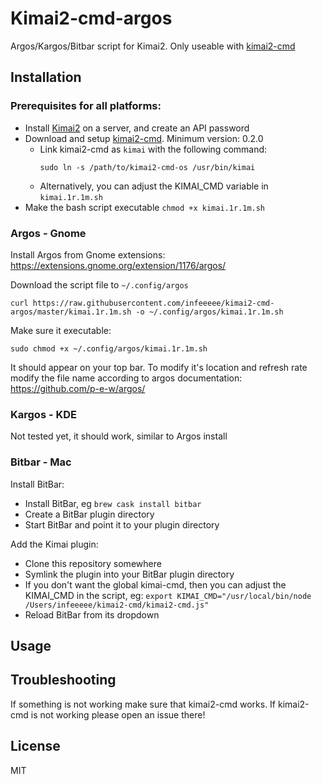 # Kimai2-cmd-argos

Argos/Kargos/Bitbar script for Kimai2. Only useable with [kimai2-cmd](https://github.com/infeeeee/kimai2-cmd)

## Installation

### Prerequisites for all platforms:

- Install [Kimai2](https://www.kimai.org/) on a server, and create an API password
- Download and setup [kimai2-cmd](https://github.com/infeeeee/kimai2-cmd). Minimum version: 0.2.0
  - Link kimai2-cmd as `kimai` with the following command:
     ```
     sudo ln -s /path/to/kimai2-cmd-os /usr/bin/kimai
     ```
  - Alternatively, you can adjust the KIMAI_CMD variable in `kimai.1r.1m.sh`
- Make the bash script executable `chmod +x kimai.1r.1m.sh`
 
### Argos - Gnome

Install Argos from Gnome extensions: https://extensions.gnome.org/extension/1176/argos/

Download the script file to `~/.config/argos`

```
curl https://raw.githubusercontent.com/infeeeee/kimai2-cmd-argos/master/kimai.1r.1m.sh -o ~/.config/argos/kimai.1r.1m.sh
```
Make sure it executable:
```
sudo chmod +x ~/.config/argos/kimai.1r.1m.sh
```
It should appear on your top bar. To modify it's location and refresh rate modify the file name according to argos documentation: 
https://github.com/p-e-w/argos/

### Kargos - KDE

Not tested yet, it should work, similar to Argos install

### Bitbar - Mac

Install BitBar:
- Install BitBar, eg `brew cask install bitbar`
- Create a BitBar plugin directory
- Start BitBar and point it to your plugin directory

Add the Kimai plugin:
- Clone this repository somewhere
- Symlink the plugin into your BitBar plugin directory
- If you don't want the global kimai-cmd, then you can adjust the KIMAI_CMD in the script, eg:
 `export KIMAI_CMD="/usr/local/bin/node /Users/infeeeee/kimai2-cmd/kimai2-cmd.js"`
- Reload BitBar from its dropdown

## Usage

## Troubleshooting

If something is not working make sure that kimai2-cmd works. If kimai2-cmd is not working please open an issue there!

## License

MIT